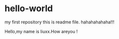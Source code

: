 # hello-world
my first repository
this is readme file. hahahahahaha!!!


Hello,my name is liuxx.How areyou !
